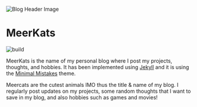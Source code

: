 ![Blog Header Image](https://imgur.com/Z7B92GY.png)

# MeerKats
![build](https://travis-ci.com/thinkty/homepage-jekyll.svg?branch=master)

MeerKats is the name of my personal blog where I post my projects, thoughts, and hobbies.
It has been implemented using [Jekyll](https://jekyllrb.com/) and it is using the [Minimal Mistakes](https://mmistakes.github.io/minimal-mistakes/) theme.

Meercats are the cutest animals IMO thus the title & name of my blog.
I regularly post updates on my projects, some random thoughts that I want to save in my blog, and also hobbies such as games and movies!
